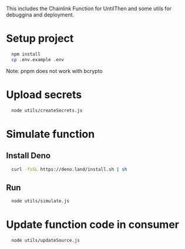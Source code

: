 This includes the Chainlink Function for UntilThen and some utils for debuggina and deployment.


# Setup project

```bash
  npm install
  cp .env.example .env
```

Note: pnpm does not work with bcrypto

# Upload secrets

```bash
  node utils/createSecrets.js
```

# Simulate function

## Install Deno

```bash
  curl -fsSL https://deno.land/install.sh | sh
```

## Run

```bash
  node utils/simulate.js
```

# Update function code in consumer

```bash
  node utils/updateSource.js
```

